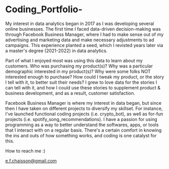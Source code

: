 # Coding_Portfolio-

My interest in data analytics began in 2017 as I was developing several online businesses. The first time I faced data-driven decision-making was through Facebook Business Manager, where I had to make sense out of my advertising and marketing data and make necessary adjustments to ad campaigns. This experience planted a seed, which I revisted years later via a master's degree (2021-2022) in data analytics.

Part of what I enjoyed most was using this data to learn about my customers. Who was purchasing my product(s)? Why was a particular demographic interested in my product(s)? Why were some folks NOT interested enough to purchase? How could I tweak my product, or the story I tell with it, to better suit their needs? I grew to love data for the stories I can tell with it, and how I could use these stories to supplement product & business development, and as a result, customer satisfaction.

Facebook Business Manager is where my interest in data began, but since then I have taken on different projects to diversify my skillset. For instance, I've launched functional coding projects (i.e. crypto_bot), as well as for-fun projects (i.e. spotify_song_recommendations). I have a passion for using programming as a way to better understand the softwares, apps, or tools that I interact with on a regular basis. There's a certain comfort in knowing the ins and outs of how something works, and coding is one catalyst for this.




How to reach me :)

e.f.chaisson@gmail.com
